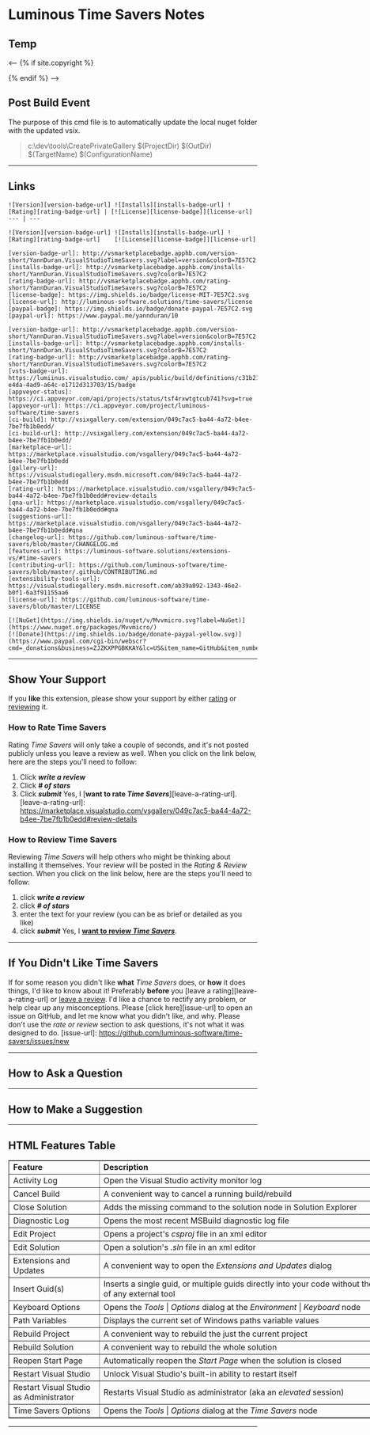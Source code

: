 # Luminous Time Savers Notes

## Temp

<--
{% if site.copyright %}
<div class="md-footer-copyright__highlight">
</div>
{% endif %}
-->

## Post Build Event

The purpose of this cmd file is to automatically update the local nuget folder with the updated vsix.

> c:\dev\tools\CreatePrivateGallery $(ProjectDir) $(OutDir) $(TargetName) $(ConfigurationName)

---
## Links

```
![Version][version-badge-url] ![Installs][installs-badge-url] ![Rating][rating-badge-url] | [![License][license-badge]][license-url]
--- | ---

![Version][version-badge-url] ![Installs][installs-badge-url] ![Rating][rating-badge-url]    [![License][license-badge]][license-url]

[version-badge-url]: http://vsmarketplacebadge.apphb.com/version-short/YannDuran.VisualStudioTimeSavers.svg?label=version&colorB=7E57C2
[installs-badge-url]: http://vsmarketplacebadge.apphb.com/installs-short/YannDuran.VisualStudioTimeSavers.svg?colorB=7E57C2
[rating-badge-url]: http://vsmarketplacebadge.apphb.com/rating-short/YannDuran.VisualStudioTimeSavers.svg?colorB=7E57C2
[license-badge]: https://img.shields.io/badge/license-MIT-7E57C2.svg
[license-url]: http://luminous-software.solutions/time-savers/license
[paypal-badge]: https://img.shields.io/badge/donate-paypal-7E57C2.svg
[paypal-url]: https://www.paypal.me/yannduran/10

[version-badge-url]: http://vsmarketplacebadge.apphb.com/version-short/YannDuran.VisualStudioTimeSavers.svg?label=version&colorB=7E57C2
[installs-badge-url]: http://vsmarketplacebadge.apphb.com/installs-short/YannDuran.VisualStudioTimeSavers.svg?colorB=7E57C2
[rating-badge-url]: http://vsmarketplacebadge.apphb.com/rating-short/YannDuran.VisualStudioTimeSavers.svg?colorB=7E57C2
[vsts-badge-url]: https://lumiinus.visualstudio.com/_apis/public/build/definitions/c31b2195-e4da-4ad9-a64c-e1712d313703/15/badge
[appveyor-status]: https://ci.appveyor.com/api/projects/status/tsf4rxwtgtcub741?svg=true
[appveyor-url]: https://ci.appveyor.com/project/luminous-software/time-savers
[ci-build]: http://vsixgallery.com/extension/049c7ac5-ba44-4a72-b4ee-7be7fb1b0edd/
[ci-build-url]: http://vsixgallery.com/extension/049c7ac5-ba44-4a72-b4ee-7be7fb1b0edd/
[marketplace-url]: https://marketplace.visualstudio.com/vsgallery/049c7ac5-ba44-4a72-b4ee-7be7fb1b0edd
[gallery-url]: https://visualstudiogallery.msdn.microsoft.com/049c7ac5-ba44-4a72-b4ee-7be7fb1b0edd
[rating-url]: https://marketplace.visualstudio.com/vsgallery/049c7ac5-ba44-4a72-b4ee-7be7fb1b0edd#review-details
[qna-url]: https://marketplace.visualstudio.com/vsgallery/049c7ac5-ba44-4a72-b4ee-7be7fb1b0edd#qna
[suggestions-url]: https://marketplace.visualstudio.com/vsgallery/049c7ac5-ba44-4a72-b4ee-7be7fb1b0edd#qna
[changelog-url]: https://github.com/luminous-software/time-savers/blob/master/CHANGELOG.md
[features-url]: https://luminous-software.solutions/extensions-vs/#time-savers
[contributing-url]: https://github.com/luminous-software/time-savers/blob/master/.github/CONTRIBUTING.md
[extensibility-tools-url]: https://visualstudiogallery.msdn.microsoft.com/ab39a092-1343-46e2-b0f1-6a3f91155aa6
[license-url]: https://github.com/luminous-software/time-savers/blob/master/LICENSE

[![NuGet](https://img.shields.io/nuget/v/Mvvmicro.svg?label=NuGet)](https://www.nuget.org/packages/Mvvmicro/)
[![Donate](https://img.shields.io/badge/donate-paypal-yellow.svg)](https://www.paypal.com/cgi-bin/webscr?cmd=_donations&business=ZJZKXPPGBKKAY&lc=US&item_name=GitHub&item_number=0000001&currency_code=USD&bn=PP%2dDonationsBF%3abtn_donate_SM%2egif%3aNonHosted)
```

---

## Show Your Support

If you **like** this extension, please show your support by either 
[rating](/#how-to-rate-time-savers) or 
[reviewing](/#how-to-review-time-savers) it.

### How to Rate Time Savers

Rating *Time Savers* will only take a couple of seconds, and it's not posted publicly unless you leave a review as well.
When you click on the link below, here are the steps you'll need to follow:
  1. Click ***write a review***
  2. Click ***# of stars***
  3. Click ***submit***
Yes, I [**want to rate *Time Savers***][leave-a-rating-url].
[leave-a-rating-url]: https://marketplace.visualstudio.com/vsgallery/049c7ac5-ba44-4a72-b4ee-7be7fb1b0edd#review-details

### How to Review Time Savers

Reviewing *Time Savers* will help others who might be thinking about installing it themselves.
Your review will be posted in the *Rating & Review* section.
When you click on the link below, here are the steps you'll need to follow:
  1. click ***write a review***
  2. click ***# of stars***
  3. enter the text for your review (you can be as brief or detailed as you like)
  4. click ***submit***
Yes, I [**want to review *Time Savers***][leave-a-review-url].
 
[leave-a-review-url]: https://marketplace.visualstudio.com/vsgallery/049c7ac5-ba44-4a72-b4ee-7be7fb1b0edd#review-details
---
## If You Didn't Like Time Savers

If for some reason you didn't like **what** *Time Savers* does, or **how** it does things, I'd like to know about it!
Preferably **before** you [leave a rating][leave-a-rating-url] or [leave a review][leave-a-review-url].
I'd like a chance to rectify any problem, or help clear up any misconceptions.
Please [click here][issue-url] to open an issue on GitHub, and let me know what you didn't like, and why.
Please don't use the *rate or review* section to ask questions, it's not what it was designed to do.
[issue-url]: https://github.com/luminous-software/time-savers/issues/new

---

## How to Ask a Question

---

## How to Make a Suggestion

---

## HTML Features Table

<table style="width: 800px;" border="1">
<tbody>
    <tr>
        <td style="text-align: left;"><strong>Feature</strong></td>
        <td style="text-align: left;"><strong>Description</strong></td>
    </tr>
    <tr>
        <td>Activity Log</td>
        <td>Open the Visual Studio activity monitor log</td>
    </tr>
    <tr>
        <td>Cancel Build</td>
        <td>A convenient way to cancel a running build/rebuild</td>
    </tr>
    <tr>
        <td>Close Solution</td>
        <td>Adds the missing command to the solution node in Solution Explorer</td>
    </tr>
    <tr>
        <td>Diagnostic Log</td>
        <td>Opens the most recent MSBuild diagnostic log file</td>
    </tr>
    <tr>
        <td>Edit Project</td>
        <td>Opens a project's <i>csproj</i> file in an xml editor</td>
    </tr>
    <tr>
        <td>Edit Solution</td>
        <td>Open a solution's <i>.sln</i> file in an xml editor</td>
    </tr>
    <tr>
        <td>Extensions and Updates</td>
        <td>A convenient way to open the <i>Extensions and Updates</i> dialog</td>
    </tr>
    <tr>
        <td>Insert Guid(s)</td>
        <td>Inserts a single guid, or multiple guids directly into your code without the use of any external tool</td>
    </tr>
    <tr>
        <td>Keyboard Options</td>
        <td>Opens the <i>Tools</i> | <i>Options</i> dialog at the <i>Environment</i> | <i>Keyboard</i> node</td>
    </tr>
    <tr>
        <td>Path Variables</td>
        <td>Displays the current set of Windows paths variable values</td>
    </tr>
    <tr>
        <td>Rebuild Project</td>
        <td>A convenient way to rebuild the just the current project</td>
    </tr>
    <tr>
        <td>Rebuild Solution</td>
        <td>A convenient way to rebuild the whole solution</td>
    </tr>
    <tr>
        <td>Reopen Start Page</td>
        <td>Automatically reopen the <i>Start Page</i> when the solution is closed</td>
    <tr>
        <td>Restart Visual Studio</td>
        <td>Unlock Visual Studio's built-in ability to restart itself</td>
    </tr>
    <tr>
        <td>Restart Visual Studio <br /> as Administrator</td>
        <td>Restarts Visual Studio as administrator (aka an <i>elevated</i> session)</td>
    </tr>
    <tr>
        <td>Time Savers Options</td>
        <td>Opens the <i>Tools</i> | <i>Options</i> dialog at the <i>Time Savers</i> node</td>
    </tr>
</table>

---
